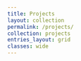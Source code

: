 ```yaml
---
title: Projects
layout: collection
permalink: /projects/
collection: projects
entries_layout: grid
classes: wide
---
```



